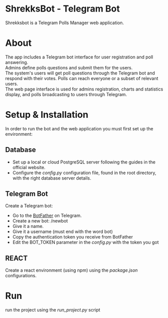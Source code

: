 # ShrekksBot - Telegram Bot
Shrekksbot is a Telegram Polls Manager web application.  

# About
The app includes a Telegram bot interface for user registration and poll
answering.  
Admins define polls questions and submit them for the users.  
The system's users will get poll questions through the Telegram bot and
respond with their votes. Polls can reach everyone or a subset of relevant
users.  
The web page interface is used for admins registration, charts and
statistics display, and polls broadcasting to users through Telegram.
  
# Setup & Installation
In order to run the bot and the web application you must first set up the environment:  
  
## Database
- Set up a local or cloud PostgreSQL server following the guides in the official website.  
- Configure the *config.py* configuration file, found in the root directory, with the right database server details.  
  
## Telegram Bot
Create a Telegram bot:
- Go to the [BotFather](https://core.telegram.org/bots#6-botfather) on Telegram.
- Create a new bot: /newbot
- Give it a name.
- Give it a username (must end with the word bot)
- Copy the authentication token you receive from BotFather
- Edit the BOT_TOKEN parameter in the *config.py* with the token you got

## REACT
Create a react environment (using npm) using the *package.json* configurations.

# Run
run the project using the *run_project.py* script

